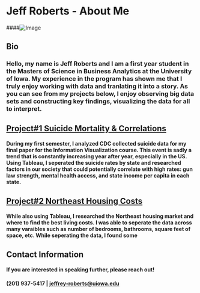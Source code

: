 # Jeff Roberts - About Me
####![Image](https://user-images.githubusercontent.com/117178841/224465487-e26cf32d-d0ba-4c24-ac71-076fb6a7751c.jpg)
## **Bio**
### Hello, my name is Jeff Roberts and I am a first year student in the Masters of Science in Business Analytics at the University of Iowa. My experience in the program has shown me that I truly enjoy working with data and tranlating it into a story. As you can see from my projects below, I enjoy observing big data sets and constructing key findings, visualizing the data for all to interpret. 

## [Project#1 Suicide Mortality & Correlations](https://github.com/Jeff-Robertss/jeff-robertss.github.io/issues/1) 
#### During my first semester, I analyzed CDC collected suicide data for my final paper for the Information Visualization course. This event is sadly a trend that is constantly increasing year after year, especially in the US. Using Tableau, I seperated the suicide rates by state and researched factors in our society that could potentially correlate with high rates: **gun law strength, mental health access, and state income per capita in each state.** 

## [Project#2 Northeast Housing Costs](https://github.com/Jeff-Robertss/jeff-robertss.github.io/issues/2)
#### While also using Tableau, I researched the Northeast housing market and where to find the best living costs. I was able to seperate the data across many varaibles such as number of bedrooms, bathrooms, square feet of space, etc. While seperating the data, I found some 

## **Contact Information**
#### If you are interested in speaking further, please reach out!
#### (201) 937-5417 | jeffrey-roberts@uiowa.edu








